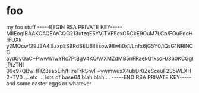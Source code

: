 # foo
my foo stuff
-----BEGIN RSA PRIVATE KEY-----
MIIEogIBAAKCAQEArCQG213utzqE5YVjTVF5exGRCkE9OuM7LCp/FOuPdoHrFUXk
y2MQcwf29J3A4i8zxpES9RdSEU6iIEsow98wIi0x1/Lnfx6jG5Y0/iQsG1NRlNCC
aydGvGaC+PwwWiwYRc7PtBgV4KOAVXMZdMB5nFRaekQ1ksdH/360KCGgljPtzTNl
09e97QBwHFIZ3ea5Eih/HireTrRSnvF+ywmwuxX4ubDr0ZeSceuF2S5WLXH2+TV0
   ... etc ... lots of base64 blah blah ...
-----END RSA PRIVATE KEY-----
and some easter eggs or whatever
